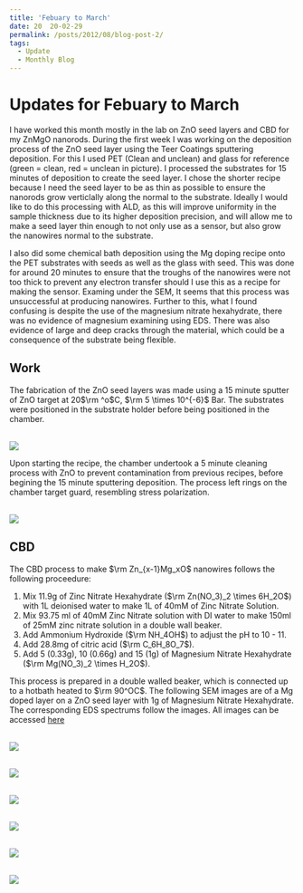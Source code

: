 ```yaml
---
title: 'Febuary to March'
date: 20  20-02-29
permalink: /posts/2012/08/blog-post-2/
tags:
  - Update
  - Monthly Blog
---
```

Updates for Febuary to March
=======

I have worked this month mostly in the lab on ZnO seed layers and CBD for my ZnMgO nanorods. During the first week I was working on the deposition process of the ZnO seed layer using the Teer Coatings sputtering deposition. For this I used PET (Clean and unclean) and glass for reference (green = clean, red = unclean in picture). I processed the substrates for 15 minutes of deposition to create the seed layer. I chose the shorter recipe because I need the seed layer to be as thin as possible to ensure the nanorods grow verticlally along the normal to the substrate. Ideally I would like to do this processing with ALD, as this will improve uniformity in the sample thickness due to its higher deposition precision, and will allow me to make a seed layer thin enough to not only use as a sensor, but also grow the nanowires normal to the substrate.

I also did some chemical bath deposition using the Mg doping recipe onto the PET substrates with seeds as well as the glass with seed. This was done for around 20 minutes to ensure that the troughs of the nanowires were not too thick to prevent any electron transfer should I use this as a recipe for making the sensor. Examing under the SEM, It seems that this process was unsuccessful at producing nanowires. Further to this, what I found confusing is despite the use of the magnesium nitrate hexahydrate, there was no evidence of magnesium examining using EDS. There was also evidence of large and deep cracks through the material, which could be a consequence of the substrate being flexible.

Work
--------

The fabrication of the ZnO seed layers was made using a 15 minute sputter of ZnO target at 20$\rm ^o$C, $\rm 5 \times 10^{-6}$ Bar. The substrates were positioned in the substrate holder before being positioned in the chamber.

<br/><img src='/images/IMG_20200217_164035.jpg'>

Upon starting the recipe, the chamber undertook a 5 minute cleaning process with ZnO to prevent contamination from previous recipes, before begining the 15 minute sputtering deposition. The process left rings on the chamber target guard, resembling stress polarization.

<br/><img src='/images/IMG_20200218_153440.jpg'>

CBD
--------

The CBD process to make $\rm Zn_{x-1}Mg_xO$ nanowires follows the following proceedure:
1. Mix 11.9g of Zinc Nitrate Hexahydrate ($\rm Zn(NO_3)_2 \times 6H_2O$) with 1L deionised water to make 1L of 40mM of Zinc Nitrate Solution.
1. Mix 93.75 ml of 40mM Zinc Nitrate solution with DI water to make 150ml of 25mM zinc nitrate solution in a double wall beaker.
1. Add Ammonium Hydroxide ($\rm NH_4OH$) to adjust the pH to 10 - 11. 
1. Add 28.8mg of citric acid ($\rm C_6H_8O_7$).
1. Add 5 (0.33g), 10 (0.66g) and 15 (1g) of Magnesium Nitrate Hexahydrate ($\rm Mg(NO_3)_2 \times H_2O$).

This process is prepared in a double walled beaker, which is connected up to a hotbath heated to $\rm 90^OC$. The following SEM images are of a Mg doped layer on a ZnO seed layer with 1g of Magnesium Nitrate Hexahydrate. The corresponding EDS spectrums follow the images. All images can be accessed [here](https://github.com/EwanMatheson/ewanmatheson.github.io/tree/master/images/ZnMgOSEM/GlassZnO)

<br/><img src='/images/ZnMgOSEM/GlassZnO/Glass20umhighcontrast-Spectrum1and3.jpg'>

<br/><img src='/images/ZnMgOSEM/Spectrum1.jpg'>

<br/><img src='/images/ZnMgOSEM/Spectrum3.jpg'>

<br/><img src='/images/ZnMgOSEM/GlassZnO/Glass1umhighcontrast.jpg'>

<br/><img src='/images/ZnMgOSEM/GlassZnO/Glass10umfeature1-spectrum2.jpg'>

<br/><img src='/images/ZnMgOSEM/GlassZnO/Glass10umfeature2-spectrum4.jpg'>